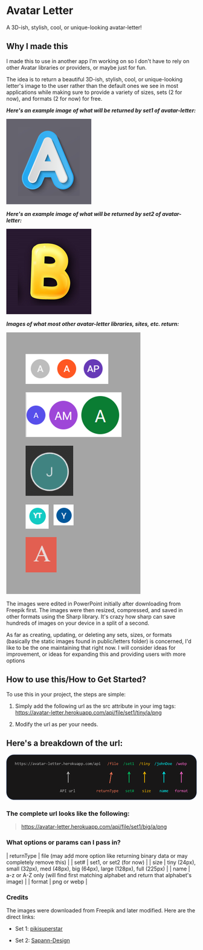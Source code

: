 # Avatar Letter

A 3D-ish, stylish, cool, or unique-looking avatar-letter!

## Why I made this

I made this to use in another app I'm working on so I don't have to rely on other Avatar libraries or providers, or maybe just for fun.

The idea is to return a beautiful 3D-ish, stylish, cool, or unique-looking letter's image to the user rather than the default ones we see in most applications while making sure to provide a variety of sizes, sets (2 for now), and formats (2 for now) for free.

**_Here's an example image of what will be returned by set1 of avatar-letter:_**

![example full size avatar-letter for the letter "a"](src/assets/a.png)

**_Here's an example image of what will be returned by set2 of avatar-letter:_**

![example full size avatar-letter for the letter "b"](src/assets/b.png)

**_Images of what most other avatar-letter libraries, sites, etc. return:_**

![example image of avatar-letters found elsewhere](/src/assets/found-elsewhere.png)

The images were edited in PowerPoint initially after downloading from Freepik first. The images were then resized, compressed, and saved in other formats using the Sharp library. It's crazy how sharp can save hundreds of images on your device in a split of a second.

As far as creating, updating, or deleting any sets, sizes, or formats (basically the static images found in public/letters folder) is concerned, I'd like to be the one maintaining that right now. I will consider ideas for improvement, or ideas for expanding this and providing users with more options

## How to use this/How to Get Started?

To use this in your project, the steps are simple:

1. Simply add the following url as the src attribute in your img tags:
   https://avatar-letter.herokuapp.com/api/file/set1/tiny/a/png

2. Modify the url as per your needs.

## Here's a breakdown of the url:

![breakdown of what the url expects](src/assets/url-breakdown-heroku.png)

### The complete url looks like the following:

> https://avatar-letter.herokuapp.com/api/file/set1/big/a/png

### What options or params can I pass in?

| returnType | file (may add more option like returning binary data or may completely remove this) |
| set# | set1, or set2 (for now) |
| size | tiny (24px), small (32px), med (48px), big (64px), large (128px), full (225px) |
| name | a-z or A-Z only (will find first matching alphabet and return that alphabet's image) |
| format | png or webp |

### Credits

The images were downloaded from Freepik and later modified. Here are the direct links:

- Set 1: [pikisuperstar](https://www.freepik.com/free-vector/colorful-alphabet_958008.htm)

- Set 2: [Sapann-Design](https://www.freepik.com/free-vector/hand-drawn-colorful-alphabet_2920859.htm)
